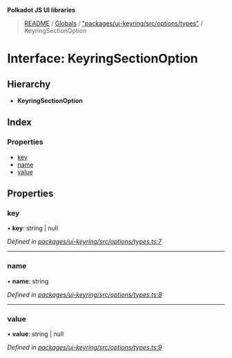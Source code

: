 **Polkadot JS UI libraries**

> [README](../README.md) / [Globals](../globals.md) / ["packages/ui-keyring/src/options/types"](../modules/_packages_ui_keyring_src_options_types_.md) / KeyringSectionOption

# Interface: KeyringSectionOption

## Hierarchy

* **KeyringSectionOption**

## Index

### Properties

* [key](_packages_ui_keyring_src_options_types_.keyringsectionoption.md#key)
* [name](_packages_ui_keyring_src_options_types_.keyringsectionoption.md#name)
* [value](_packages_ui_keyring_src_options_types_.keyringsectionoption.md#value)

## Properties

### key

•  **key**: string \| null

*Defined in [packages/ui-keyring/src/options/types.ts:7](https://github.com/polkadot-js/ui/blob/fea7424a/packages/ui-keyring/src/options/types.ts#L7)*

___

### name

•  **name**: string

*Defined in [packages/ui-keyring/src/options/types.ts:8](https://github.com/polkadot-js/ui/blob/fea7424a/packages/ui-keyring/src/options/types.ts#L8)*

___

### value

•  **value**: string \| null

*Defined in [packages/ui-keyring/src/options/types.ts:9](https://github.com/polkadot-js/ui/blob/fea7424a/packages/ui-keyring/src/options/types.ts#L9)*
